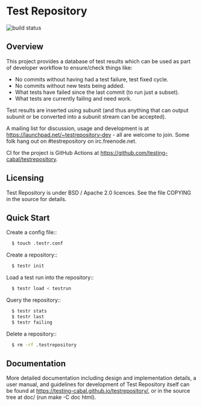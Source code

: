# Test Repository

![build status](https://badgen.net/github/checks/testing-cabal/testrepository)

## Overview

This project provides a database of test results which can be used as part of
developer workflow to ensure/check things like:

* No commits without having had a test failure, test fixed cycle.
* No commits without new tests being added.
* What tests have failed since the last commit (to run just a subset).
* What tests are currently failing and need work.

Test results are inserted using subunit (and thus anything that can output
subunit or be converted into a subunit stream can be accepted).

A mailing list for discussion, usage and development is at
https://launchpad.net/~testrepository-dev - all are welcome to join. Some folk
hang out on #testrepository on irc.freenode.net.

CI for the project is GitHub Actions at https://github.com/testing-cabal/testrepository.

## Licensing

Test Repository is under BSD / Apache 2.0 licences. See the file COPYING in the source for details.

## Quick Start

Create a config file::

```sh
  $ touch .testr.conf
```

Create a repository::

```sh
  $ testr init
```

Load a test run into the repository::

```sh
  $ testr load < testrun
```

Query the repository::

```sh
  $ testr stats
  $ testr last
  $ testr failing
```

Delete a repository::

```sh
  $ rm -rf .testrepository
```

## Documentation

More detailed documentation including design and implementation details, a
user manual, and guidelines for development of Test Repository itself can be
found at https://testing-cabal.github.io/testrepository/, or in the source
tree at doc/ (run make -C doc html).
